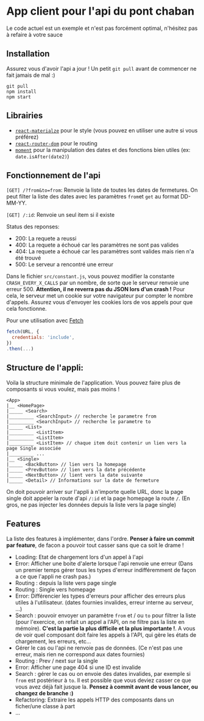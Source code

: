 # App client pour l'api du pont chaban

Le code actuel est un exemple et n'est pas forcément optimal, n'hésitez pas à refaire à votre sauce

## Installation

Assurez vous d'avoir l'api a jour ! Un petit `git pull` avant de commencer ne fait jamais de mal :)

```
git pull
npm install
npm start
```

## Librairies
- [`react-materialze`](https://react-materialize.github.io/#/) pour le style (vous pouvez en utiliser une autre si vous préférez)
- [`react-router-dom`](https://reacttraining.com/react-router/web/guides/philosophy) pour le routing
- [`moment`](https://momentjs.com/docs/) pour la manipulation des dates et des fonctions bien utiles (ex: `date.isAfter(date2)`)

## Fonctionnement de l'api

`[GET] /?from&to=from`: Renvoie la liste de toutes les dates de fermetures. On peut filter la liste des dates avec les paramètres `from`et `get` au format DD-MM-YY.

`[GET] /:id`: Renvoie un seul item si il existe

Status des reponses:  
- 200: La requete a reussi
- 400: La requete a échoué car les paramètres ne sont pas valides
- 404: La requete a échoué car les paramètres sont valides mais rien n'a été trouvé
- 500: Le serveur a rencontré une erreur

Dans le fichier `src/constant.js`, vous pouvez modifier la constante `CRASH_EVERY_X_CALLS` par un nombre,
de sorte que le serveur renvoie une erreur 500. __Attention, il ne reverra pas du JSON lors d'un crash !__
Pour cela, le serveur met un cookie sur votre navigateur pur compter le nombre d'appels. Assurez vous d'envoyer les cookies lors de vos appels
pour que cela fonctionne.

Pour une utilisation avec [Fetch](https://developer.mozilla.org/en-US/docs/Web/API/Fetch_API/Using_Fetch)
```js
fetch(URL, {
  credentials: 'include',
})
.then(...)
```
## Structure de l'appli:
Voila la structure minimale de l'application. Vous pouvez faire plus de composants si vous voulez, mais pas moins !

```
<App>
|__ <HomePage>
|_____ <Search>
|_________ <SearchInput> // recherche le parametre from
|_________ <SearchInput> // recherche le parametre to
|_____ <List>
|_________ <ListItem>
|_________ <ListItem>
|_________ <ListItem> // chaque item doit contenir un lien vers la page Single associée
|_________ ...
|__ <Single>
|_____ <BackButton> // lien vers la homepage
|_____ <PrevButton> // lien vers la date précédente
|_____ <NextButton> // lient vers la date suivante
|_____ <Detail> // Informations sur la date de fermeture

```
On doit pouvoir arriver sur l'appli à n'importe quelle URL, donc la page single doit appeler la route d'api `/:id` et la page homepage la route `/`.
(En gros, ne pas injecter les données depuis la liste vers la page single)

## Features

La liste des features à implémenter, dans l'ordre. __Penser à faire un commit par feature__, de facon a pouvoir tout casser sans que ca soit le drame !

- Loading: Etat de chargement lors d'un appel à l'api
- Error: Afficher une boite d'alerte lorsque l'api renvoie une erreur (Dans un premier temps gérer tous les types d'erreur indifféremment de façon  a ce que l'appli ne crash pas.)
- Routing : depuis la liste vers page single
- Routing : Single vers homepage
- Error: Différencier les types d'erreurs pour afficher des erreurs plus utiles à l'utilisateur. (dates fournies invalides, erreur interne au serveur, ...)
- Search : pouvoir envoyer un paramètre `from` et / ou `to` pour filtrer la liste (pour l'exercice, on refait un appel a l'API, on ne filtre pas la liste en mémoire). __C'est la partie la plus difficile et la plus importante !__. A vous de voir quel composant doit faire les appels à l'API, qui gère les états de chargement, les erreurs, etc...
- Gérer le cas ou l'api ne renvoie pas de données. (Ce n'est pas une erreur, mais rien ne correspond aux dates fournies)
- Routing : Prev / next sur la single
- Error: Afficher une page 404 si une ID est invalide
- Search : gérer le cas ou on envoie des dates invalides, par exemple si `from` est postérieur à `to`. Il est possible que vous deviez casser ce que vous avez déjà fait jusque la. __Pensez à commit avant de vous lancer, ou changez de branche :)__
- Refactoring: Extraire les appels HTTP des composants dans un ficher/une classe à part
- ...
